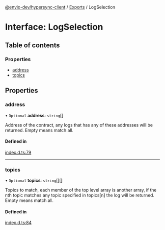 [@envio-dev/hypersync-client](../README.md) / [Exports](../modules.md) / LogSelection

# Interface: LogSelection

## Table of contents

### Properties

- [address](LogSelection.md#address)
- [topics](LogSelection.md#topics)

## Properties

### address

• `Optional` **address**: `string`[]

Address of the contract, any logs that has any of these addresses will be returned.
Empty means match all.

#### Defined in

[index.d.ts:79](https://github.com/Float-Capital/hypersync-client-node/blob/4ee0d9475a267b3a97cbbd6004114b9ba5d98295/index.d.ts#L79)

___

### topics

• `Optional` **topics**: `string`[][]

Topics to match, each member of the top level array is another array, if the nth topic matches any
 topic specified in topics[n] the log will be returned. Empty means match all.

#### Defined in

[index.d.ts:84](https://github.com/Float-Capital/hypersync-client-node/blob/4ee0d9475a267b3a97cbbd6004114b9ba5d98295/index.d.ts#L84)
